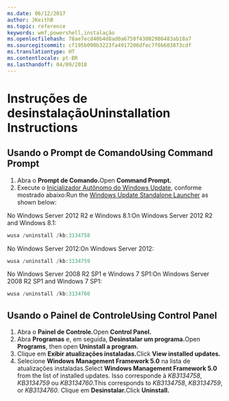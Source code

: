 ```yaml
---
ms.date: 06/12/2017
author: JKeithB
ms.topic: reference
keywords: wmf,powershell,instalação
ms.openlocfilehash: 78ae7ecd40b4d8ad0a6750f43002986483ab18a7
ms.sourcegitcommit: cf195b090b3223fa4917206dfec7f0b603873cdf
ms.translationtype: HT
ms.contentlocale: pt-BR
ms.lasthandoff: 04/09/2018
---
```

# <a name="uninstallation-instructions"></a><span data-ttu-id="41893-102">Instruções de desinstalação</span><span class="sxs-lookup"><span data-stu-id="41893-102">Uninstallation Instructions</span></span>

## <a name="using-command-prompt"></a><span data-ttu-id="41893-103">Usando o Prompt de Comando</span><span class="sxs-lookup"><span data-stu-id="41893-103">Using Command Prompt</span></span>
1.  <span data-ttu-id="41893-104">Abra o **Prompt de Comando.**</span><span class="sxs-lookup"><span data-stu-id="41893-104">Open **Command Prompt.**</span></span>
2.  <span data-ttu-id="41893-105">Execute o [Inicializador Autônomo do Windows Update](https://support.microsoft.com/en-us/kb/934307), conforme mostrado abaixo:</span><span class="sxs-lookup"><span data-stu-id="41893-105">Run the [Windows Update Standalone Launcher](https://support.microsoft.com/en-us/kb/934307) as shown below:</span></span>

<span data-ttu-id="41893-106">No Windows Server 2012 R2 e Windows 8.1:</span><span class="sxs-lookup"><span data-stu-id="41893-106">On Windows Server 2012 R2 and Windows 8.1:</span></span>
```powershell
wusa /uninstall /kb:3134758
```
<span data-ttu-id="41893-107">No Windows Server 2012:</span><span class="sxs-lookup"><span data-stu-id="41893-107">On Windows Server 2012:</span></span>
```powershell
wusa /uninstall /kb:3134759
```
<span data-ttu-id="41893-108">No Windows Server 2008 R2 SP1 e Windows 7 SP1:</span><span class="sxs-lookup"><span data-stu-id="41893-108">On Windows Server 2008 R2 SP1 and Windows 7 SP1:</span></span>
```powershell
wusa /uninstall /kb:3134760
```

## <a name="using-control-panel"></a><span data-ttu-id="41893-109">Usando o Painel de Controle</span><span class="sxs-lookup"><span data-stu-id="41893-109">Using Control Panel</span></span>
1.  <span data-ttu-id="41893-110">Abra o **Painel de Controle.**</span><span class="sxs-lookup"><span data-stu-id="41893-110">Open **Control Panel.**</span></span>
2.  <span data-ttu-id="41893-111">Abra **Programas** e, em seguida, **Desinstalar um programa.**</span><span class="sxs-lookup"><span data-stu-id="41893-111">Open **Programs**, then open **Uninstall a program.**</span></span>
3.  <span data-ttu-id="41893-112">Clique em **Exibir atualizações instaladas.**</span><span class="sxs-lookup"><span data-stu-id="41893-112">Click **View installed updates.**</span></span>
4.  <span data-ttu-id="41893-113">Selecione **Windows Management Framework 5.0** na lista de atualizações instaladas.</span><span class="sxs-lookup"><span data-stu-id="41893-113">Select **Windows Management Framework 5.0** from the list of installed updates.</span></span> <span data-ttu-id="41893-114">Isso corresponde à *KB3134758*, *KB3134759* ou *KB3134760*.</span><span class="sxs-lookup"><span data-stu-id="41893-114">This corresponds to *KB3134758*, *KB3134759*, or *KB3134760*.</span></span> <span data-ttu-id="41893-115">Clique em **Desinstalar.**</span><span class="sxs-lookup"><span data-stu-id="41893-115">Click **Uninstall.**</span></span>